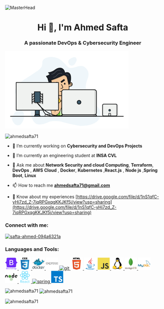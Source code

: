 ![MasterHead](https://repository-images.githubusercontent.com/588181932/e36ec678-7984-4cdd-8e4c-a3932772ff8e)
<h1 align="center">Hi 👋, I'm Ahmed Safta</h1>
<h3 align="center">A passionate DevOps & Cybersecurity Engineer</h3>
<img src="https://raw.githubusercontent.com/rajpratyush/rajpratyush/master/me_1.gif" alt="Safta GitHub" width="400">
<p align="left"> <img src="https://komarev.com/ghpvc/?username=ahmedsafta71&label=Profile%20views&color=0e75b6&style=flat" alt="ahmedsafta71" /> </p>

- 🔭 I’m currently working on  **Cybersecurity and DevOps Projects**

- 🌱 I’m currently an engineering student at **INSA CVL**

- 💬 Ask me about **Network Security and cloud Computing**, **Terraform**, **DevOps** , **AWS** **Cloud** , **Docker**, **Kubernetes** ,**React.js** , **Node js** ,**Spring Boot**, **Linux**

- 📫 How to reach me **ahmedsafta71@gmail.com**

- 📄 Know about my experiences [https://drive.google.com/file/d/1nS1qfC-yHi7zd_Z-7iqRPGxqgKKJKf5j/view?usp=sharing](https://drive.google.com/file/d/1nS1qfC-yHi7zd_Z-7iqRPGxqgKKJKf5j/view?usp=sharing)

<h3 align="left">Connect with me:</h3>
<p align="left">
<a href="https://linkedin.com/in/safta-ahmed-094a6321a" target="blank"><img align="center" src="https://raw.githubusercontent.com/rahuldkjain/github-profile-readme-generator/master/src/images/icons/Social/linked-in-alt.svg" alt="safta-ahmed-094a6321a" height="30" width="40" /></a>
</p>

<h3 align="left">Languages and Tools:</h3>
<p align="left"> <a href="https://getbootstrap.com" target="_blank" rel="noreferrer"> <img src="https://raw.githubusercontent.com/devicons/devicon/master/icons/bootstrap/bootstrap-plain-wordmark.svg" alt="bootstrap" width="40" height="40"/> </a> <a href="https://www.w3schools.com/css/" target="_blank" rel="noreferrer"> <img src="https://raw.githubusercontent.com/devicons/devicon/master/icons/css3/css3-original-wordmark.svg" alt="css3" width="40" height="40"/> </a> <a href="https://www.docker.com/" target="_blank" rel="noreferrer"> <img src="https://raw.githubusercontent.com/devicons/devicon/master/icons/docker/docker-original-wordmark.svg" alt="docker" width="40" height="40"/> </a> <a href="https://expressjs.com" target="_blank" rel="noreferrer"> <img src="https://raw.githubusercontent.com/devicons/devicon/master/icons/express/express-original-wordmark.svg" alt="express" width="40" height="40"/> </a> <a href="https://git-scm.com/" target="_blank" rel="noreferrer"> <img src="https://www.vectorlogo.zone/logos/git-scm/git-scm-icon.svg" alt="git" width="40" height="40"/> </a> <a href="https://www.w3.org/html/" target="_blank" rel="noreferrer"> <img src="https://raw.githubusercontent.com/devicons/devicon/master/icons/html5/html5-original-wordmark.svg" alt="html5" width="40" height="40"/> </a> <a href="https://www.java.com" target="_blank" rel="noreferrer"> <img src="https://raw.githubusercontent.com/devicons/devicon/master/icons/java/java-original.svg" alt="java" width="40" height="40"/> </a> <a href="https://developer.mozilla.org/en-US/docs/Web/JavaScript" target="_blank" rel="noreferrer"> <img src="https://raw.githubusercontent.com/devicons/devicon/master/icons/javascript/javascript-original.svg" alt="javascript" width="40" height="40"/> </a> <a href="https://www.linux.org/" target="_blank" rel="noreferrer"> <img src="https://raw.githubusercontent.com/devicons/devicon/master/icons/linux/linux-original.svg" alt="linux" width="40" height="40"/> </a> <a href="https://www.mongodb.com/" target="_blank" rel="noreferrer"> <img src="https://raw.githubusercontent.com/devicons/devicon/master/icons/mongodb/mongodb-original-wordmark.svg" alt="mongodb" width="40" height="40"/> </a> <a href="https://www.mysql.com/" target="_blank" rel="noreferrer"> <img src="https://raw.githubusercontent.com/devicons/devicon/master/icons/mysql/mysql-original-wordmark.svg" alt="mysql" width="40" height="40"/> </a> <a href="https://nodejs.org" target="_blank" rel="noreferrer"> <img src="https://raw.githubusercontent.com/devicons/devicon/master/icons/nodejs/nodejs-original-wordmark.svg" alt="nodejs" width="40" height="40"/> </a> <a href="https://reactjs.org/" target="_blank" rel="noreferrer"> <img src="https://raw.githubusercontent.com/devicons/devicon/master/icons/react/react-original-wordmark.svg" alt="react" width="40" height="40"/> </a> <a href="https://spring.io/" target="_blank" rel="noreferrer"> <img src="https://www.vectorlogo.zone/logos/springio/springio-icon.svg" alt="spring" width="40" height="40"/> </a> <a href="https://www.typescriptlang.org/" target="_blank" rel="noreferrer"> <img src="https://raw.githubusercontent.com/devicons/devicon/master/icons/typescript/typescript-original.svg" alt="typescript" width="40" height="40"/> </a> </p>

<p><img align="left" src="https://github-readme-stats.vercel.app/api/top-langs?username=ahmedsafta71&show_icons=true&locale=en&layout=compact" alt="ahmedsafta71" /></p>

<p>&nbsp;<img align="center" src="https://github-readme-stats.vercel.app/api?username=ahmedsafta71&show_icons=true&locale=en" alt="ahmedsafta71" /></p>

<p><img align="center" src="https://github-readme-streak-stats.herokuapp.com/?user=ahmedsafta71&" alt="ahmedsafta71" /></p>
